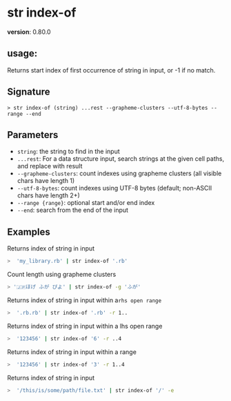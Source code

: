 # str index-of

**version**: 0.80.0

## **usage**:

Returns start index of first occurrence of string in input, or -1 if no match.

## Signature

`> str index-of (string) ...rest --grapheme-clusters --utf-8-bytes --range --end`

## Parameters

- `string`: the string to find in the input
- `...rest`: For a data structure input, search strings at the given cell paths, and replace with result
- `--grapheme-clusters`: count indexes using grapheme clusters (all visible chars have length 1)
- `--utf-8-bytes`: count indexes using UTF-8 bytes (default; non-ASCII chars have length 2+)
- `--range {range}`: optional start and/or end index
- `--end`: search from the end of the input

## Examples

Returns index of string in input

```bash
>  'my_library.rb' | str index-of '.rb'
```

Count length using grapheme clusters

```bash
> '🇯🇵ほげ ふが ぴよ' | str index-of -g 'ふが'
```

Returns index of string in input within a`rhs open range`

```bash
>  '.rb.rb' | str index-of '.rb' -r 1..
```

Returns index of string in input within a lhs open range

```bash
>  '123456' | str index-of '6' -r ..4
```

Returns index of string in input within a range

```bash
>  '123456' | str index-of '3' -r 1..4
```

Returns index of string in input

```bash
>  '/this/is/some/path/file.txt' | str index-of '/' -e
```
